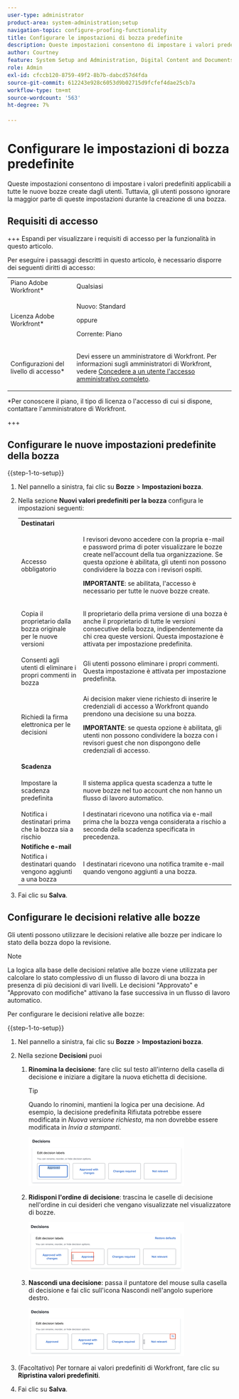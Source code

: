 ```yaml
---
user-type: administrator
product-area: system-administration;setup
navigation-topic: configure-proofing-functionality
title: Configurare le impostazioni di bozza predefinite
description: Queste impostazioni consentono di impostare i valori predefiniti applicabili a tutte le nuove bozze create dagli utenti. Tuttavia, gli utenti possono ignorare la maggior parte di queste impostazioni durante la creazione di una bozza.
author: Courtney
feature: System Setup and Administration, Digital Content and Documents
role: Admin
exl-id: cfccb120-8759-49f2-8b7b-dabcd57d4fda
source-git-commit: 612243e928c6053d9b02715d9fcfef4dae25cb7a
workflow-type: tm+mt
source-wordcount: '563'
ht-degree: 7%

---
```


# Configurare le impostazioni di bozza predefinite

Queste impostazioni consentono di impostare i valori predefiniti applicabili a tutte le nuove bozze create dagli utenti. Tuttavia, gli utenti possono ignorare la maggior parte di queste impostazioni durante la creazione di una bozza.

## Requisiti di accesso

+++ Espandi per visualizzare i requisiti di accesso per la funzionalità in questo articolo.

Per eseguire i passaggi descritti in questo articolo, è necessario disporre dei seguenti diritti di accesso:

<table style="table-layout:auto"> 
 <col> 
 <col> 
 <tbody> 
  <tr> 
   <td role="rowheader">Piano Adobe Workfront*</td> 
   <td>Qualsiasi</td> 
  </tr> 
  <tr> 
   <td role="rowheader">Licenza Adobe Workfront*</td> 
   <td>
   <p>Nuovo: Standard</p>
   oppure
   <p>Corrente: Piano</p></td> 
  </tr> 
  <tr> 
   <td role="rowheader">Configurazioni del livello di accesso*</td> 
   <td> <p>Devi essere un amministratore di Workfront. Per informazioni sugli amministratori di Workfront, vedere <a href="../../../administration-and-setup/add-users/configure-and-grant-access/grant-a-user-full-administrative-access.md" class="MCXref xref">Concedere a un utente l'accesso amministrativo completo</a>.</p> </td> 
  </tr> 
 </tbody> 
</table>

&#42;Per conoscere il piano, il tipo di licenza o l&#39;accesso di cui si dispone, contattare l&#39;amministratore di Workfront.

+++

## Configurare le nuove impostazioni predefinite della bozza

{{step-1-to-setup}}

1. Nel pannello a sinistra, fai clic su **Bozze** > **Impostazioni bozza**.
1. Nella sezione **Nuovi valori predefiniti per la bozza** configura le impostazioni seguenti:

   <table style="table-layout:auto"> 
    <col> 
    <col> 
    <tbody> 
     <tr> 
      <td role="rowheader" colspan="2"><b>Destinatari</b></td> 
     </tr> 
     <tr> 
      <td role="rowheader">Accesso obbligatorio</td> 
      <td> <p>I revisori devono accedere con la propria e-mail e password prima di poter visualizzare le bozze create nell’account della tua organizzazione. Se questa opzione è abilitata, gli utenti non possono condividere la bozza con i revisori ospiti.</p> <p><b>IMPORTANTE</b>: se abilitata, l'accesso è necessario per tutte le nuove bozze create.</p> </td> 
     </tr> 
     <tr> 
      <td role="rowheader">Copia il proprietario dalla bozza originale per le nuove versioni</td> 
      <td> <p>Il proprietario della prima versione di una bozza è anche il proprietario di tutte le versioni consecutive della bozza, indipendentemente da chi crea queste versioni. Questa impostazione è attivata per impostazione predefinita.</p> </td> 
     </tr> 
     <tr> 
      <td role="rowheader">Consenti agli utenti di eliminare i propri commenti in bozza</td> 
      <td>Gli utenti possono eliminare i propri commenti. Questa impostazione è attivata per impostazione predefinita.</td> 
     </tr> 
     <tr> 
      <td role="rowheader">Richiedi la firma elettronica per le decisioni </td> 
      <td> <p>Ai decision maker viene richiesto di inserire le credenziali di accesso a Workfront quando prendono una decisione su una bozza.</p> <p><b>IMPORTANTE</b>: se questa opzione è abilitata, gli utenti non possono condividere la bozza con i revisori guest che non dispongono delle credenziali di accesso.</p> </td> 
     </tr> 
     <tr> 
      <td role="rowheader" colspan="2"><b>Scadenza</b></td> 
     </tr> 
     <tr> 
      <td role="rowheader">Impostare la scadenza predefinita</td> 
      <td> <p>Il sistema applica questa scadenza a tutte le nuove bozze nel tuo account che non hanno un flusso di lavoro automatico.</p> </td> 
     </tr> 
     <tr> 
      <td role="rowheader">Notifica i destinatari prima che la bozza sia a rischio</td> 
      <td>I destinatari ricevono una notifica via e-mail prima che la bozza venga considerata a rischio a seconda della scadenza specificata in precedenza.</td> 
     </tr> 
     <tr> 
      <td role="rowheader" colspan="2"><b>Notifiche e-mail</b></td> 
     </tr> 
     <tr> 
      <td role="rowheader">Notifica i destinatari quando vengono aggiunti a una bozza</td> 
      <td>I destinatari ricevono una notifica tramite e-mail quando vengono aggiunti a una bozza.</td> 
     </tr> 
    </tbody> 
   </table>

1. Fai clic su **Salva**.

## Configurare le decisioni relative alle bozze

Gli utenti possono utilizzare le decisioni relative alle bozze per indicare lo stato della bozza dopo la revisione.

>[!NOTE]
>
>La logica alla base delle decisioni relative alle bozze viene utilizzata per calcolare lo stato complessivo di un flusso di lavoro di una bozza in presenza di più decisioni di vari livelli. Le decisioni &quot;Approvato&quot; e &quot;Approvato con modifiche&quot; attivano la fase successiva in un flusso di lavoro automatico.

Per configurare le decisioni relative alle bozze:

{{step-1-to-setup}}

1. Nel pannello a sinistra, fai clic su **Bozze** > **Impostazioni bozza**.
1. Nella sezione **Decisioni** puoi

   1. **Rinomina la decisione**: fare clic sul testo all&#39;interno della casella di decisione e iniziare a digitare la nuova etichetta di decisione.

      >[!TIP]
      >
      >Quando lo rinomini, mantieni la logica per una decisione. Ad esempio, la decisione predefinita Rifiutata potrebbe essere modificata in *Nuova versione richiesta*, ma non dovrebbe essere modificata in *Invia a stampanti*.

      ![Rinomina decisione](assets/rename-decision-350x109.png)

   1. **Ridisponi l&#39;ordine di decisione**: trascina le caselle di decisione nell&#39;ordine in cui desideri che vengano visualizzate nel visualizzatore di bozze.

      ![Sposta decisione](assets/move-decision-350x110.png)

   1. **Nascondi una decisione**: passa il puntatore del mouse sulla casella di decisione e fai clic sull&#39;icona Nascondi nell&#39;angolo superiore destro.

      ![Nascondi decisione](assets/hide-decision-350x109.png)

1. (Facoltativo) Per tornare ai valori predefiniti di Workfront, fare clic su **Ripristina valori predefiniti**.
1. Fai clic su **Salva**.
